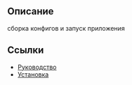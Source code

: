## Описание

сборка конфигов и запуск приложения

## Ссылки

* [Руководство](guide/ru/README.md)
* [Установка](guide/ru/install.md)
